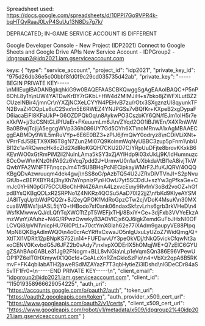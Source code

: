 Spreadsheet used:
https://docs.google.com/spreadsheets/d/10PPl7Go9VPR4k-bqHTQyRaaJ0LvP4SuUu13N8Ds7g7k/

DEPRACATED; IN-GAME SERVICE ACCOUNT IS DIFFERENT

Google Developer Console - New Project (IDP2021)
Connect to Google Sheets and Google Drive APIs
New Service Account - IDPGroup2 - idpgroup2@idp2021.iam.gserviceaccount.com 

keys:
{
  "type": "service_account",
  "project_id": "idp2021",
  "private_key_id": "975d26db36e5c00bbf8fd0f9c29cd035735d42ab",
  "private_key": "-----BEGIN PRIVATE KEY-----\nMIIEugIBADANBgkqhkiG9w0BAQEFAASCBKQwggSgAgEAAoIBAQC+P5nP6OhL8y1h\nUW4YATDwKrBY7rGKbL+HW4dZMlMJiH+s7bko8jZWFXLutBZ2CUzeINBir4/jmnCr\nYXZjNCXeLCYYN4PEHvB7zu/rOtx3SXgznzUI8qyunkTFN2BvaZi4CQpLs6uC2Svx\n5E6RWEZ4YNJPGSs7vBQfKr+KXpeB2xgDypaFD6iacaEiFl8KFaUkP+G6OZDPQkOq\n8AykwPO3CszbKY6QN/fEJm1oIH5r7exXkfW+j/3zCSNtGLiPfUaEr+FKeuumLm6J\n/ZYqd2OO1iBJWEn/X4XRnW/WBa0B9wjTcjijA5egcgWVp336h086UY7Gd5OYh6XT\noMRnwA1xAgMBAAECggEABMDy9WIL5mRuVYp+6E6E0BZ3+zPlJ6jfmQivY0odryz8\nCDiVLiXNt+VPrrFdJ5BETX9XR6T8gN7Zun2MI07Q9KoInmWqNyUBBC3zup5pFnm1\nbUBI12c1a4RQwncHk8cZId2XdlRoKGQH7CKU2D7C/YRpUuDFjte8brovKKxkB6KE\nWO0xGtRmPiM2il2NuInLAma5kSY3xZjAYlHdp9i03xUkLj9K/ldHumnuzc8OcOwW\nKNz0hPA92z6Vcq7pdd2J+UrmwU0n1a/UXbkdaVtBI1eA8ivjTkWQwbYFA2WNFTFl\nqcpJm4Tr5UBBHqPcNECipkayWMrF2JfuKJQRV/4OQQKBgQDvAzwruuqm4dek4gwj\nSS8oG/pAzbTQ54U2JZRvDiVTVnJI+S2pNvuGtUb+cBEPXBYR4j3hyXh7aYnpnizP\nHOwU7yt5SCDdU+szYw3gPfkaGe+CmJc0YHiN0pGl75CCUBoChHN4Z6AmA4LzxvcE\ny9RvfnV3oBd2voOZ+hGfpdBYsQKBgQDLxR2SRPNo1Z4NKRz4QOSu5AaD70I22jjZ\nfbKd9KlyeAYSMJA8ITyqUptbWdPQQ2r+8J2eyQPOKfMdRoGpzCTw2cjVDoK4MsuK\n30MXcua8WBWs1jsiASL5tjY0+tHBodo7sf0snk06ndaxSkfzvLrhs6grb3rkVHeD\n4WsfKMwwwQJ/dLQfrTqXWOTtZpT5WEFjxTHj/8BxiY+Ce+3djFxb3VVYeEkzAmzW\nY/Afuhz+N4G/RPwzOwwkyB3AOVICjx6QJ6igkZemdGuFbJHxNI0OFLCVQi8/pVN1\nicpHU76l0PtLt+70ctYmXGlah62e77iXAdm9gaupyVE88PIpqMpN8QKBgAdlmWQ0\n4o0crAcYRffxCxwaJO5nIgUxuLyUZoZ7WidQmg/Q+XtlTXl1VDRlt12pBNpKS752\n14+FUFDwvUY3peOkVDj/tNkQ5vickCfqwNt3axoCENV0KxvbdG5J6JFZ2b0vAdy7\nxlvpXODErIX5hOMqjWE+Q7zEIC6GYUgZSAhBAoGABLe31Jg92FNogm+BLL8vNGia\nLp1eVqmSQn386E96VPewUOP1PZ6elT0HXmywIX1Q0cfd+GeALcXnRZnGkloSzPio\n4+VbXz2qpA6B5RKmvF+FK4qbiIabATH2jaweRSdMZAYazF7T3qbHytieZi3IDshd\nlGDeCDr84aS5vTF1Fr0=\n-----END PRIVATE KEY-----\n",
  "client_email": "idpgroup2@idp2021.iam.gserviceaccount.com",
  "client_id": "115019358966629054225",
  "auth_uri": "https://accounts.google.com/o/oauth2/auth",
  "token_uri": "https://oauth2.googleapis.com/token",
  "auth_provider_x509_cert_url": "https://www.googleapis.com/oauth2/v1/certs",
  "client_x509_cert_url": "https://www.googleapis.com/robot/v1/metadata/x509/idpgroup2%40idp2021.iam.gserviceaccount.com"
}

